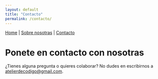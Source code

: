 ```yaml
---
layout: default
title: "Contacto"
permalink: /contacto/
---
```


[Home](/) | [Sobre nosotras](/sobre-nosotras/) | [Contacto](/contacto/)


# Ponete en contacto con nosotras

¿Tienes alguna pregunta o quieres colaborar? No dudes en escribirnos a [atelierdecodigo@gmail.com](mailto:atelierdecodigo@gmail.com).
